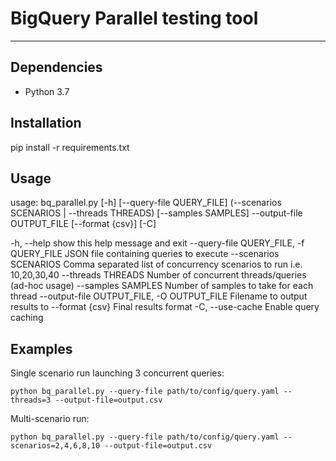 # BigQuery Parallel testing tool
---
## Dependencies

- Python 3.7

## Installation

pip install -r requirements.txt

## Usage

usage: bq_parallel.py [-h] [--query-file QUERY_FILE]
                      (--scenarios SCENARIOS | --threads THREADS)
                      [--samples SAMPLES] --output-file OUTPUT_FILE
                      [--format {csv}] [-C]

  -h, --help            show this help message and exit
  --query-file QUERY_FILE, -f QUERY_FILE
                        JSON file containing queries to execute
  --scenarios SCENARIOS
                        Comma separated list of concurrency scenarios to run
                        i.e. 10,20,30,40
  --threads THREADS     Number of concurrent threads/queries (ad-hoc usage)
  --samples SAMPLES     Number of samples to take for each thread
  --output-file OUTPUT_FILE, -O OUTPUT_FILE
                        Filename to output results to
  --format {csv}        Final results format
  -C, --use-cache       Enable query caching

## Examples

Single scenario run launching 3 concurrent queries:
```
python bq_parallel.py --query-file path/to/config/query.yaml --threads=3 --output-file=output.csv
```

Multi-scenario run:
```
python bq_parallel.py --query-file path/to/config/query.yaml --scenarios=2,4,6,8,10 --output-file=output.csv
```
